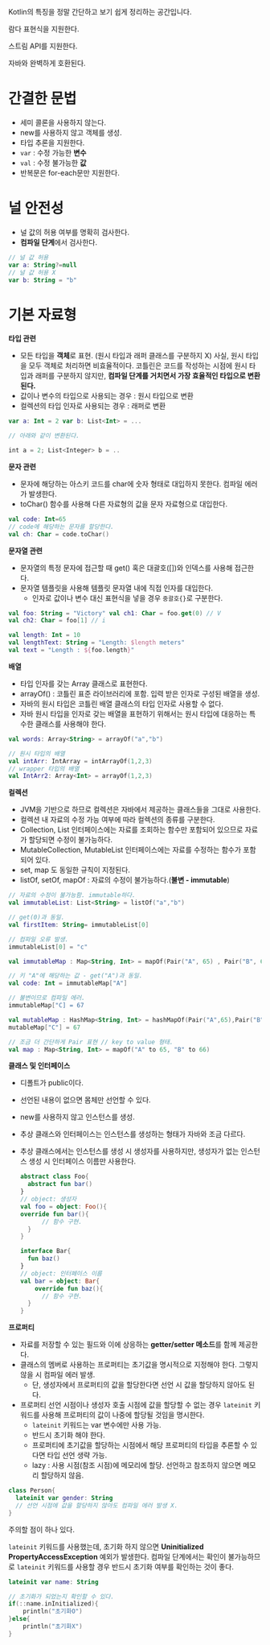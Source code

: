 Kotlin의 특징을 정말 간단하고 보기 쉽게 정리하는 공간입니다.

람다 표현식을 지원한다.

스트림 API를 지원한다.

자바와 완벽하게 호환된다.

# 간결한 문법

- 세미 콜론을 사용하지 않는다.
- new를 사용하지 않고 객체를 생성.
- 타입 추론을 지원한다.
- `var` : 수정 가능한 **변수**
- `val` : 수정 불가능한 **값**
- 반복문은 for-each문만 지원한다.

# 널 안전성

- 널 값의 허용 여부를 명확히 검사한다.
- **컴파일 단계**에서 검사한다.

```kotlin
// 널 값 허용 
var a: String?=null 
// 널 값 허용 X 
var b: String = "b"
```





# 기본 자료형

**타입 관련**

- 모든 타입을 **객체**로 표현. (원시 타입과 래퍼 클래스를 구분하지 X) 사실, 원시 타입을 모두 객체로 처리하면 비효율적이다. 코틀린은 코드를 작성하는 시점에 원시 타입과 래퍼를 구분하지 않지만, **컴파일 단계를 거치면서 가장 효율적인 타입으로 변환된다.**
- 값이나 변수의 타입으로 사용되는 경우 : 원시 타입으로 변환
- 컬렉션의 타입 인자로 사용되는 경우 : 래퍼로 변환

```kotlin
var a: Int = 2 var b: List<Int> = ...

// 아래와 같이 변환된다.

int a = 2; List<Integer> b = ..
```



**문자 관련**

- 문자에 해당하는 아스키 코드를 char에 숫자 형태로 대입하지 못한다. 컴파일 에러가 발생한다.
- toChar() 함수를 사용해 다른 자료형의 값을 문자 자료형으로 대입한다.

```kotlin
val code: Int=65 
// code에 해당하는 문자를 할당한다. 
val ch: Char = code.toChar()
```



**문자열 관련**

- 문자열의 특정 문자에 접근할 때 get() 혹은 대괄호([])와 인덱스를 사용해 접근한다.
- 문자열 템플릿을 사용해 템플릿 문자열 내에 직접 인자를 대입한다.
  - 인자로 값이나 변수 대신 표현식을 넣을 경우 `중괄호{}`로 구분한다.

```kotlin
val foo: String = "Victory" val ch1: Char = foo.get(0) // V 
val ch2: Char = foo[1] // i

val length: Int = 10 
val lengthText: String = "Length: $length meters" 
val text = "Length : ${foo.length}"
```



**배열**

- 타입 인자를 갖는 Array 클래스로 표현한다.
- arrayOf() : 코틀린 표준 라이브러리에 포함. 입력 받은 인자로 구성된 배열을 생성.
- 자바의 원시 타입은 코틀린 배열 클래스의 타입 인자로 사용할 수 없다.
- 자바 원시 타입을 인자로 갖는 배열을 표현하기 위해서는 원시 타입에 대응하는 특수한 클래스를 사용해야 한다.

```kotlin
val words: Array<String> = arrayOf("a","b")

// 원시 타입의 배열 
val intArr: IntArray = intArrayOf(1,2,3) 
// wrapper 타입의 배열 
val IntArr2: Array<Int> = arrayOf(1,2,3)
```



**컬렉션**

- JVM을 기반으로 하므로 컬렉션은 자바에서 제공하는 클래스들을 그대로 사용한다.
- 컬렉션 내 자료의 수정 가능 여부에 따라 컬렉션의 종류를 구분한다.
- Collection, List 인터페이스에는 자료를 조회하는 함수만 포함되어 있으므로 자료가 할당되면 수정이 불가능하다.
- MutableCollection, MutableList 인터페이스에는 자료를 수정하는 함수가 포함되어 있다.
- set, map 도 동일한 규칙이 지정된다.
- listOf, setOf, mapOf : 자료의 수정이 불가능하다.(**불변 - immutable**)

```kotlin
// 자료의 수정이 불가능함. immutable하다. 
val immutableList: List<String> = listOf("a","b")

// get(0)과 동일. 
val firstItem: String= immutableList[0]

// 컴파일 오류 발생. 
immutableList[0] = "c"

val immutableMap : Map<String, Int> = mapOf(Pair("A", 65) , Pair("B", 66))

// 키 "A"에 해당하는 값 - get("A")과 동일. 
val code: Int = immutableMap["A"]

// 불변이므로 컴파일 에러. 
immutableMap["C] = 67

val mutableMap : HashMap<String, Int> = hashMapOf(Pair("A",65),Pair("B",66)) // 가변이므로 가능.
mutableMap["C"] = 67

// 조금 더 간단하게 Pair 표현 // key to value 형태. 
val map : Map<String, Int> = mapOf("A" to 65, "B" to 66)
```



**클래스 및 인터페이스**

- 디폴트가 public이다.

- 선언된 내용이 없으면 몸체만 선언할 수 있다.

- new를 사용하지 않고 인스턴스를 생성.

- 추상 클래스와 인터페이스는 인스턴스를 생성하는 형태가 자바와 조금 다르다.

- 추상 클래스에서는 인스턴스를 생성 시 생성자를 사용하지만, 생성자가 없는 인스턴스 생성 시 인터페이스 이름만 사용한다.

  

  ```kotlin
  abstract class Foo{ 
    abstract fun bar() 
  }
  // object: 생성자 
  val foo = object: Foo(){
  override fun bar(){
    	// 함수 구현.
    }
  }
  
  interface Bar{ 
    fun baz() 
  } 
  // object: 인터페이스 이름 
  val bar = object: Bar{
      override fun baz(){
    	// 함수 구현.
    }
  }
  ```

**프로퍼티**

- 자료를 저장할 수 있는 필드와 이에 상응하는 **getter/setter 메소드**를 함께 제공한다.
- 클래스의 멤버로 사용하는 프로퍼티는 초기값을 명시적으로 지정해야 한다. 그렇지 않을 시 컴파일 에러 발생.
  - 단, 생성자에서 프로퍼티의 값을 할당한다면 선언 시 값을 할당하지 않아도 된다.
- 프로퍼티 선언 시점이나 생성자 호출 시점에 값을 할당할 수 없는 경우 `lateinit` 키워드를 사용해 프로퍼티의 값이 나중에 할당될 것임을 명시한다.
  - `lateinit` 키워드는 var 변수에만 사용 가능.
  - 반드시 초기화 해야 한다.
  - 프로퍼티에 초기값을 할당하는 시점에서 해당 프로퍼티의 타입을 추론할 수 있다면 타입 선언 생략 가능.
  - lazy : 사용 시점(참조 시점)에 메모리에 할당. 선언하고 참조하지 않으면 메모리 할당하지 않음.

```kotlin
class Person{ 
  lateinit var gender: String 
  // 선언 시점에 값을 할당하지 않아도 컴파일 에러 발생 X. 
}
```



주의할 점이 하나 있다.

`lateinit` 키워드를 사용했는데, 초기화 하지 않으면 **Uninitialized PropertyAccessException** 예외가 발생한다. 컴파일 단계에서는 확인이 불가능하므로 `lateinit` 키워드를 사용할 경우 반드시 초기화 여부를 확인하는 것이 좋다.

```kotlin
lateinit var name: String

// 초기화가 되었는지 확인할 수 있다.
if(::name.inInitialized){
	println("초기화O")
}else{
	println("초기화X")
}
```